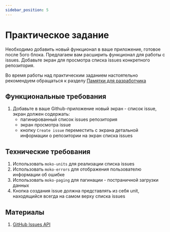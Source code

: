 ```yaml
---
sidebar_position: 5
---
```


# Практическое задание

Необходимо добавить новый функционал в ваше приложение, готовое после 5ого блока.
Предлагаем вам расширить функционал для работы с issues. Добавьте экран для просмотра списка issues конкретного репозитория.  

Во время работы над практическим заданием настоятельно рекомендуем обращаться к разделу [Памятки для разработчика](/university/memos/function)

## Функциональные требования
1. Добавьте в ваше Github-приложение новый экран - список issue, экран должен содержать:
    - пагинированный список issues репозитория
    - экран просмотра issue
    - кнопку `Create issue` переместить с экрана детальной информации о репозитории на экран списка issues

## Технические требования
1. Использовать `moko-units` для реализации списка issues
2. Использовать `moko-errors` для отображения пользователю информации об ошибке
3. Использовать `moko-paging` для пагинации - постраничной загрузки данных
4. Кнопка создания issue должна представлять из себя unit, находящийся всегда на самом верху списка issues

## Материалы
1. [GitHub Issues API](https://docs.github.com/en/rest/issues/issues#about-the-issues-api)
